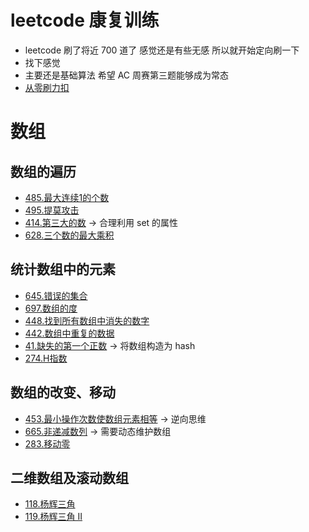 # leetcode 康复训练

* leetcode 刷了将近 700 道了 感觉还是有些无感 所以就开始定向刷一下
* 找下感觉
* 主要还是基础算法 希望 AC 周赛第三题能够成为常态
* [从零刷力扣](https://leetcode.cn/circle/article/48kq9d/)

# 数组

## 数组的遍历

* [485.最大连续1的个数](https://leetcode.cn/problems/max-consecutive-ones/description/)
* [495.提莫攻击](https://leetcode.cn/problems/teemo-attacking/description/)
* [414.第三大的数](https://leetcode.cn/problems/third-maximum-number/description/) -> 合理利用 set 的属性
* [628.三个数的最大乘积](https://leetcode.cn/problems/maximum-product-of-three-numbers/description/)

## 统计数组中的元素

* [645.错误的集合](https://leetcode.cn/problems/set-mismatch/description/)
* [697.数组的度](https://leetcode.cn/problems/degree-of-an-array/description/)
* [448.找到所有数组中消失的数字](https://leetcode.cn/problems/find-all-numbers-disappeared-in-an-array/description/)
* [442.数组中重复的数据](https://leetcode.cn/problems/find-all-duplicates-in-an-array/description/)
* [41.缺失的第一个正数](https://leetcode.cn/problems/first-missing-positive/description/) -> 将数组构造为 hash
* [274.H指数](https://leetcode.cn/problems/h-index/description/)

## 数组的改变、移动

* [453.最小操作次数使数组元素相等](https://leetcode.cn/problems/minimum-moves-to-equal-array-elements/description/) -> 逆向思维
* [665.非递减数列](https://leetcode.cn/problems/non-decreasing-array/description/) -> 需要动态维护数组
* [283.移动零](https://leetcode.cn/problems/move-zeroes/)

## 二维数组及滚动数组

* [118.杨辉三角](https://leetcode.cn/problems/pascals-triangle/description/)
* [119.杨辉三角 II](https://leetcode.cn/problems/pascals-triangle-ii/description/)